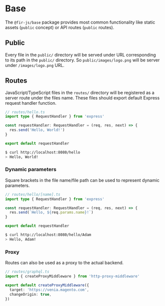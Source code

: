 # Base

The `@fir-js/base` package provides most common functionality like static assets (`public` concept) or API routes (`public` routes).

## Public

Every file in the `public/` directory will be served under URL corresponding to its path in the `public/` directory. So `public/images/logo.png` will be server under `/images/logo.png` URL.

## Routes

JavaScript/TypeScript files in the `routes/` directory will be registered as a server route under the files name. These files should export default Express request handler function.

```typescript
// routes/hello.ts
import type { RequestHandler } from 'express'

const requestHandler: RequestHandler = (req, res, next) => {
  res.send('Hello, World!')
}

export default requestHandler
```

```bash
$ curl http://localhost:8080/hello
> Hello, World!
```

### Dynamic parameters

Square brackets in the file name/file path can be used to represent dynamic parameters.

```typescript
// routes/hello/[name].ts
import type { RequestHandler } from 'express'

const requestHandler: RequestHandler = (req, res, next) => {
  res.send(`Hello, ${req.params.name}!`)
}

export default requestHandler
```

```bash
$ curl http://localhost:8080/hello/Adam
> Hello, Adam!
```

### Proxy

Routes can also be used as a proxy to the actual backend.

```typescript
// routes/graphql.ts
import { createProxyMiddleware } from 'http-proxy-middleware'

export default createProxyMiddleware({
  target: 'https://venia.magento.com',
  changeOrigin: true,
})
```
